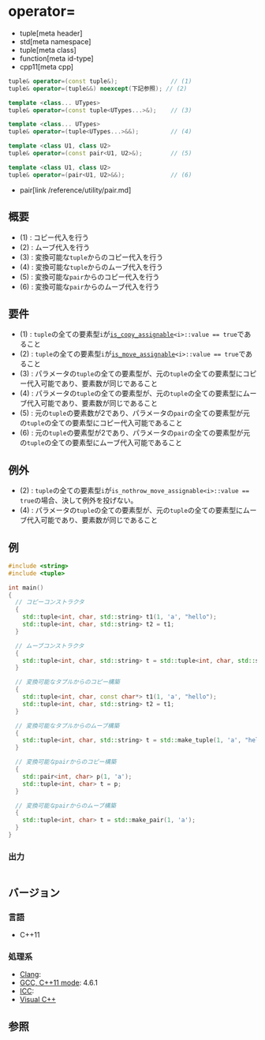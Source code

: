 # operator=
* tuple[meta header]
* std[meta namespace]
* tuple[meta class]
* function[meta id-type]
* cpp11[meta cpp]

```cpp
tuple& operator=(const tuple&);               // (1)
tuple& operator=(tuple&&) noexcept(下記参照); // (2)

template <class... UTypes>
tuple& operator=(const tuple<UTypes...>&);    // (3)

template <class... UTypes>
tuple& operator=(tuple<UTypes...>&&);         // (4)

template <class U1, class U2>
tuple& operator=(const pair<U1, U2>&);        // (5)

template <class U1, class U2>
tuple& operator=(pair<U1, U2>&&);             // (6)
```
* pair[link /reference/utility/pair.md]

## 概要
- (1) : コピー代入を行う
- (2) : ムーブ代入を行う
- (3) : 変換可能な`tuple`からのコピー代入を行う
- (4) : 変換可能な`tuple`からのムーブ代入を行う
- (5) : 変換可能な`pair`からのコピー代入を行う
- (6) : 変換可能な`pair`からのムーブ代入を行う


## 要件
- (1) : `tuple`の全ての要素型`i`が[`is_copy_assignable`](/reference/type_traits/is_copy_assignable.md)`<i>::value == true`であること
- (2) : `tuple`の全ての要素型`i`が[`is_move_assignable`](/reference/type_traits/is_move_assignable.md)`<i>::value == true`であること
- (3) : パラメータの`tuple`の全ての要素型が、元の`tuple`の全ての要素型にコピー代入可能であり、要素数が同じであること
- (4) : パラメータの`tuple`の全ての要素型が、元の`tuple`の全ての要素型にムーブ代入可能であり、要素数が同じであること
- (5) : 元の`tuple`の要素数が2であり、パラメータの`pair`の全ての要素型が元の`tuple`の全ての要素型にコピー代入可能であること
- (6) : 元の`tuple`の要素型が2であり、パラメータの`pair`の全ての要素型が元の`tuple`の全ての要素型にムーブ代入可能であること


## 例外
- (2) : `tuple`の全ての要素型`i`が`is_nothrow_move_assignable<i>::value == true`の場合、決して例外を投げない。
- (4) : パラメータの`tuple`の全ての要素型が、元の`tuple`の全ての要素型にムーブ代入可能であり、要素数が同じであること


## 例
```cpp
#include <string>
#include <tuple>

int main()
{
  // コピーコンストラクタ
  {
    std::tuple<int, char, std::string> t1(1, 'a', "hello");
    std::tuple<int, char, std::string> t2 = t1;
  }

  // ムーブコンストラクタ
  {
    std::tuple<int, char, std::string> t = std::tuple<int, char, std::string>(1, 'a', "hello");
  }

  // 変換可能なタプルからのコピー構築
  {
    std::tuple<int, char, const char*> t1(1, 'a', "hello");
    std::tuple<int, char, std::string> t2 = t1;
  }

  // 変換可能なタプルからのムーブ構築
  {
    std::tuple<int, char, std::string> t = std::make_tuple(1, 'a', "hello");
  }

  // 変換可能なpairからのコピー構築
  {
    std::pair<int, char> p(1, 'a');
    std::tuple<int, char> t = p;
  }

  // 変換可能なpairからのムーブ構築
  {
    std::tuple<int, char> t = std::make_pair(1, 'a');
  }
}
```

### 出力
```
```

## バージョン
### 言語
- C++11

### 処理系
- [Clang](/implementation.md#clang): 
- [GCC, C++11 mode](/implementation.md#gcc): 4.6.1
- [ICC](/implementation.md#icc): 
- [Visual C++](/implementation.md#visual_cpp) 


## 参照


